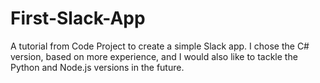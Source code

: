 # First-Slack-App

A tutorial from Code Project to create a simple Slack app. I chose the C# version, based on more experience, and I would also like to tackle the Python and Node.js versions in the future.
